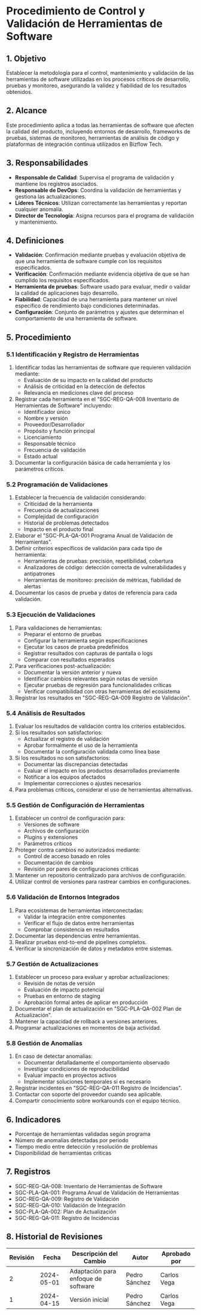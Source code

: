 # Procedimiento de Control y Validación de Herramientas de Software

## 1. Objetivo
Establecer la metodología para el control, mantenimiento y validación de las herramientas de software utilizadas en los procesos críticos de desarrollo, pruebas y monitoreo, asegurando la validez y fiabilidad de los resultados obtenidos.

## 2. Alcance
Este procedimiento aplica a todas las herramientas de software que afecten la calidad del producto, incluyendo entornos de desarrollo, frameworks de pruebas, sistemas de monitoreo, herramientas de análisis de código y plataformas de integración continua utilizados en Bizflow Tech.

## 3. Responsabilidades
- **Responsable de Calidad**: Supervisa el programa de validación y mantiene los registros asociados.
- **Responsable de DevOps**: Coordina la validación de herramientas y gestiona las actualizaciones.
- **Líderes Técnicos**: Utilizan correctamente las herramientas y reportan cualquier anomalía.
- **Director de Tecnología**: Asigna recursos para el programa de validación y mantenimiento.

## 4. Definiciones
- **Validación**: Confirmación mediante pruebas y evaluación objetiva de que una herramienta de software cumple con los requisitos especificados.
- **Verificación**: Confirmación mediante evidencia objetiva de que se han cumplido los requisitos especificados.
- **Herramienta de pruebas**: Software usado para evaluar, medir o validar la calidad de aplicaciones bajo desarrollo.
- **Fiabilidad**: Capacidad de una herramienta para mantener un nivel específico de rendimiento bajo condiciones determinadas.
- **Configuración**: Conjunto de parámetros y ajustes que determinan el comportamiento de una herramienta de software.

## 5. Procedimiento

### 5.1 Identificación y Registro de Herramientas
1. Identificar todas las herramientas de software que requieren validación mediante:
   - Evaluación de su impacto en la calidad del producto
   - Análisis de criticidad en la detección de defectos
   - Relevancia en mediciones clave del proceso
2. Registrar cada herramienta en el "SGC-REG-QA-008 Inventario de Herramientas de Software" incluyendo:
   - Identificador único
   - Nombre y versión
   - Proveedor/Desarrollador
   - Propósito y función principal
   - Licenciamiento
   - Responsable técnico
   - Frecuencia de validación
   - Estado actual
3. Documentar la configuración básica de cada herramienta y los parámetros críticos.

### 5.2 Programación de Validaciones
1. Establecer la frecuencia de validación considerando:
   - Criticidad de la herramienta
   - Frecuencia de actualizaciones
   - Complejidad de configuración
   - Historial de problemas detectados
   - Impacto en el producto final
2. Elaborar el "SGC-PLA-QA-001 Programa Anual de Validación de Herramientas".
3. Definir criterios específicos de validación para cada tipo de herramienta:
   - Herramientas de pruebas: precisión, repetibilidad, cobertura
   - Analizadores de código: detección correcta de vulnerabilidades y antipatrones
   - Herramientas de monitoreo: precisión de métricas, fiabilidad de alertas
4. Documentar los casos de prueba y datos de referencia para cada validación.

### 5.3 Ejecución de Validaciones
1. Para validaciones de herramientas:
   - Preparar el entorno de pruebas
   - Configurar la herramienta según especificaciones
   - Ejecutar los casos de prueba predefinidos
   - Registrar resultados con capturas de pantalla o logs
   - Comparar con resultados esperados
2. Para verificaciones post-actualización:
   - Documentar la versión anterior y nueva
   - Identificar cambios relevantes según notas de versión
   - Ejecutar pruebas de regresión para funcionalidades críticas
   - Verificar compatibilidad con otras herramientas del ecosistema
3. Registrar los resultados en "SGC-REG-QA-009 Registro de Validación".

### 5.4 Análisis de Resultados
1. Evaluar los resultados de validación contra los criterios establecidos.
2. Si los resultados son satisfactorios:
   - Actualizar el registro de validación
   - Aprobar formalmente el uso de la herramienta
   - Documentar la configuración validada como línea base
3. Si los resultados no son satisfactorios:
   - Documentar las discrepancias detectadas
   - Evaluar el impacto en los productos desarrollados previamente
   - Notificar a los equipos afectados
   - Implementar correcciones o ajustes necesarios
4. Para problemas críticos, considerar el uso de herramientas alternativas.

### 5.5 Gestión de Configuración de Herramientas
1. Establecer un control de configuración para:
   - Versiones de software
   - Archivos de configuración
   - Plugins y extensiones
   - Parámetros críticos
2. Proteger contra cambios no autorizados mediante:
   - Control de acceso basado en roles
   - Documentación de cambios
   - Revisión por pares de configuraciones críticas
3. Mantener un repositorio centralizado para archivos de configuración.
4. Utilizar control de versiones para rastrear cambios en configuraciones.

### 5.6 Validación de Entornos Integrados
1. Para ecosistemas de herramientas interconectadas:
   - Validar la integración entre componentes
   - Verificar el flujo de datos entre herramientas
   - Comprobar consistencia en resultados
2. Documentar las dependencias entre herramientas.
3. Realizar pruebas end-to-end de pipelines completos.
4. Verificar la sincronización de datos y metadatos entre sistemas.

### 5.7 Gestión de Actualizaciones
1. Establecer un proceso para evaluar y aprobar actualizaciones:
   - Revisión de notas de versión
   - Evaluación de impacto potencial
   - Pruebas en entorno de staging
   - Aprobación formal antes de aplicar en producción
2. Documentar el plan de actualización en "SGC-PLA-QA-002 Plan de Actualización".
3. Mantener la capacidad de rollback a versiones anteriores.
4. Programar actualizaciones en momentos de baja actividad.

### 5.8 Gestión de Anomalías
1. En caso de detectar anomalías:
   - Documentar detalladamente el comportamiento observado
   - Investigar condiciones de reproducibilidad
   - Evaluar impacto en proyectos activos
   - Implementar soluciones temporales si es necesario
2. Registrar incidentes en "SGC-REG-QA-011 Registro de Incidencias".
3. Contactar con soporte del proveedor cuando sea aplicable.
4. Compartir conocimiento sobre workarounds con el equipo técnico.

## 6. Indicadores
- Porcentaje de herramientas validadas según programa
- Número de anomalías detectadas por periodo
- Tiempo medio entre detección y resolución de problemas
- Disponibilidad de herramientas críticas

## 7. Registros
- SGC-REG-QA-008: Inventario de Herramientas de Software
- SGC-PLA-QA-001: Programa Anual de Validación de Herramientas
- SGC-REG-QA-009: Registro de Validación
- SGC-REG-QA-010: Validación de Integración
- SGC-PLA-QA-002: Plan de Actualización
- SGC-REG-QA-011: Registro de Incidencias

## 8. Historial de Revisiones
| Revisión | Fecha | Descripción del Cambio | Autor | Aprobado por |
|----------|-------|------------------------|-------|--------------|
| 2 | 2024-05-01 | Adaptación para enfoque de software | Pedro Sánchez | Carlos Vega |
| 1 | 2024-04-15 | Versión inicial | Pedro Sánchez | Carlos Vega | 